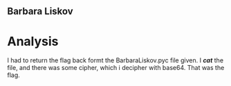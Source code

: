 ## Barbara Liskov
# Analysis
I had to return the flag back formt the BarbaraLiskov.pyc file given.
I ***cat*** the file, and there was some cipher, which i decipher with base64. That was the flag.
